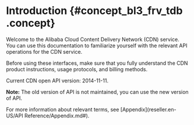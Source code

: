 # Introduction {#concept_bl3_frv_tdb .concept}

Welcome to the Alibaba Cloud Content Delivery Network \(CDN\) service. You can use this documentation to familiarize yourself with the relevant API operations for the CDN service.

Before using these interfaces, make sure that you fully understand the CDN product instructions, usage protocols, and billing methods.

Current CDN open API version: 2014-11-11.

**Note:** The old version of API is not maintained, you can use the new version of API.

For more information about relevant terms, see [Appendix](reseller.en-US/API Reference/Appendix.md#).

